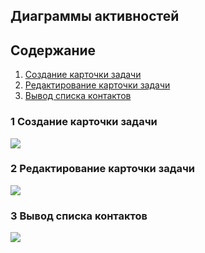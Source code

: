 ## Диаграммы активностей

## Содержание 
1. [Создание карточки задачи](#1)
2. [Редактирование карточки задачи](#2)
3. [Вывод списка контактов](#3)

### 1 Создание карточки задачи <a name="1"></a>
![](https://github.com/nastazys/trtpo-project-mygifts/blob/master/Documents/Diagrams/ActivityDio/1.png)

### 2 Редактирование карточки задачи <a name="2"></a>
![](https://github.com/nastazys/trtpo-project-mygifts/blob/master/Documents/Diagrams/ActivityDio/1.png)

### 3 Вывод списка контактов <a name="3"></a>
![](https://github.com/nastazys/trtpo-project-mygifts/blob/master/Documents/Diagrams/ActivityDio/1.png)
